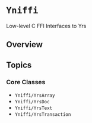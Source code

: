 # ``Yniffi``

Low-level C FFI Interfaces to Yrs

## Overview

## Topics

### Core Classes

- ``Yniffi/YrsArray``
- ``Yniffi/YrsDoc``
- ``Yniffi/YrsText``
- ``Yniffi/YrsTransaction``
